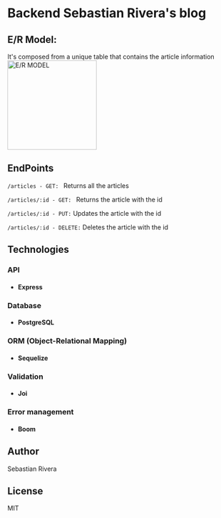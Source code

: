 # Backend Sebastian Rivera's blog

## E/R Model:
It's composed from a unique table that contains the article information
<img src="https://i.ibb.co/RDJ6Nt3/image.png" alt="E/R MODEL" style="width: 200px;">

## EndPoints
`/articles - GET: ` Returns all the articles

`/articles/:id - GET: ` Returns the article with the id

`/articles/:id - PUT:` Updates the article with the id

`/articles/:id - DELETE:` Deletes the article with the id

## Technologies

### API
- #### Express

### Database
- #### PostgreSQL

### ORM (Object-Relational Mapping)
- #### Sequelize

### Validation
- #### Joi

### Error management
- #### Boom

## Author
Sebastian Rivera

## License
MIT
